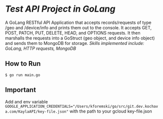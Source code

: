 # *Test API Project in GoLang*

A GoLang RESTful API Application that accepts records/requests of type /geo and /device/info and prints them out to the console. It accepts GET, POST, PATCH, PUT, DELETE, HEAD, and OPTIONS requests. It then marshalls the requests into a GoStruct (geo object, and device info object) and sends them to MongoDB for storage. *Skills implemented include: GoLang, HTTP requests, MongoDB* 


## How to Run

```
$ go run main.go 
```

## Important
Add and env variable ```GOOGLE_APPLICATION_CREDENTIALS="/Users/kforemski/go/src/git.dev.kochava.com/KaylaAPI/key-file.json"```
with the path to your gcloud key-file.json
